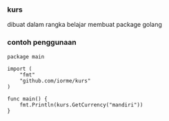 ### kurs
dibuat dalam rangka belajar membuat package golang 

### contoh penggunaan

```
package main

import (
	"fmt"
	"github.com/iorme/kurs"
)

func main() {
	fmt.Println(kurs.GetCurrency("mandiri"))
}
```